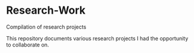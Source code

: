 # Research-Work
Compilation of research projects

This repository documents various research projects I had the opportunity to collaborate on.
